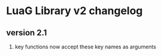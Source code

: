# LuaG Library v2 changelog

## version 2.1
1. key functions now accept these key names as arguments
